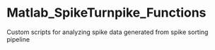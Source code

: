 # Matlab_SpikeTurnpike_Functions
Custom scripts for analyzing spike data generated from spike sorting pipeline
